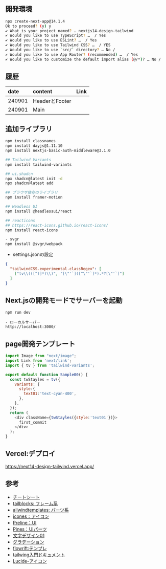 ## 開発環境
```sh
npx create-next-app@14.1.4
Ok to proceed? (y) y
✔ What is your project named? … nextjs14-design-tailwind
✔ Would you like to use TypeScript? …  / Yes
✔ Would you like to use ESLint? …  / Yes
✔ Would you like to use Tailwind CSS? …  / YES
✔ Would you like to use `src/` directory? … No / 
✔ Would you like to use App Router? (recommended) …  / Yes
✔ Would you like to customize the default import alias (@/*)? … No / 
```

## 履歴
|date|content|Link|
|:----|:----|:----|
|240901|HeaderとFooter||
|240901|Main||

## 追加ライブラリ
```sh
npm install classnames
npm install dayjs@1.11.10
npm install nextjs-basic-auth-middleware@3.1.0

## Tailwind Variants
npm install tailwind-variants

## ui.shadcn
npx shadcn@latest init -d
npx shadcn@latest add

## ブラウザ依存のライブラリ
npm install framer-motion

## Headless UI
npm install @headlessui/react

## reacticons
## https://react-icons.github.io/react-icons/
npm install react-icons

- svgr
npm install @svgr/webpack
```

- settings.jsonの設定
```json
{
  "tailwindCSS.experimental.classRegex": [
    ["tv\\(([^)]*)\\)", "[\"'`]([^\"'`]*).*?[\"'`]"]
  ]
}
```

## Next.jsの開発モードでサーバーを起動
```
npm run dev

- ローカルサーバー
http://localhost:3000/
```

##  page開発テンプレート
```js
import Image from "next/image";
import Link from 'next/link';
import { tv } from 'tailwind-variants';

export default function Sample00() {
  const twStayles = tv({
    variants: {
      style:{
        text01:'text-cyan-400',
      },
    },
  });
  return (
    <div className={twStayles({style:'text01'})}>
      first_commit
    </div>
  );
}
```

## Vercel:デプロイ
https://next14-design-tailwind.vercel.app/

## 参考
- [チートシート](https://nerdcave.com/tailwind-cheat-sheet)
- [tailblocks: フレーム系](https://tailblocks.cc/)
- [ailwindtemplates: パーツ系](https://tailwindtemplates.io/templates)
- [icones：アイコン](https://icones.js.org/)
- [Preline：UI](https://preline.co/)
- [Pines：UIパーツ](https://devdojo.com/pines)
- [文字デザイン01](https://focaccia.co.jp/blog/css-gradient-text)
- [グラデーション](https://tailwind-gradient-generator.vercel.app/)
- [flowrift:テンプレ](https://flowrift.com/w/)
- [tailwing入門ドキュメント](https://zenn.dev/yohei_watanabe/books/c0b573713734b9)
- [Lucide-アイコン](https://lucide.dev/icons/)
